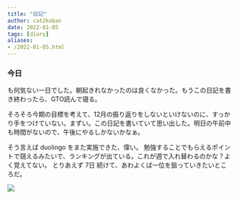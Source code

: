 ```yaml
---
title: "日記"
author: cat2koban
date: 2022-01-05
tags: [diary]
aliases:
- /2022-01-05.html
---
```


### 今日

も何気ない一日でした。朝起きれなかったのは良くなかった。もうこの日記を書き終わったら、GTO読んで寝る。

そろそろ今期の目標を考えて、12月の振り返りをしないといけないのに、すっかり手をつけていない。まずい。この日記を書いていて思い出した。明日の午前中も時間がないので、午後にやるしかないかなぁ。

そう言えば duolingo をまた実施できた、偉い。
勉強することでもらえるポイントで競えるみたいで、ランキングが出ている。これが週で入れ替わるのかな？よく覚えてない。
とりあえず 7日 続けて、あわよくば一位を狙っていきたいところだ。

![](https://i.imgur.com/giGWuTw.png)
